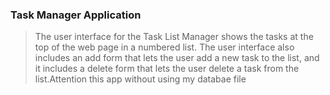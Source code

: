 ### Task Manager Application 
> The user interface for the Task List Manager  shows the tasks at the top of the
web page in a numbered list. The user interface also includes an add form that
lets the user add a new task to the list, and it includes a delete form that lets the
user delete a task from the list.Attention this app without using my databae file 
